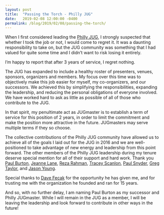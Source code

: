 ```yaml
---
layout: post
title:  "Passing the Torch - Philly JUG"
date:   2019-02-08 12:00:00 -0400
permalink: /blog/2019/02/08/passing-the-torch/
---
```


When I first considered leading the [Philly JUG][philly-jug], I strongly suspected that whether I took the job or not, I would come to regret it. It was a daunting responsibility to take on, but the JUG community was something that I had valued for quite some time and I didn’t want to risk losing it entirely.

I’m happy to report that after 3 years of service, I regret nothing.
<!--break-->

The JUG has expanded to include a healthy roster of presenters, venues, sponsors, organizers and members. My focus over this time was to objectively make this job easier for myself, my co-organizers, and our successors. We achieved this by simplifying the responsibilities, expanding the leadership, and reducing the personal obligations of everyone involved. We have worked hard to ask as little as possible of all of those who contribute to the JUG.

In that spirit, my penultimate act as JUGmaster is to establish a term of service for this position of 2 years, in order to limit the commitment and make the position more attractive in the future. JUGmasters may serve multiple terms if they so choose.

The collective contributions of the Philly JUG community have allowed us to achieve all of the goals I laid out for the JUG in 2016 and we are well-positioned to take advantage of new energy and leadership from this point forward. The other members of the Philly JUG leadership during my tenure deserve special mention for all of their support and hard work. Thank you [Paul Burton][paulb-twitter], [Jeanne Lane][jeanne-twitter], [Reza Rahman][reza-twitter], [Tracey Scanlon][tracey-twitter], [Paul Snyder][pauls-twitter], [Greg Taylor][greg-twitter], and [Jason Young][jason-twitter].

Special thanks to [Dave Fecak][dave-twitter] for the opportunity he has given me, and for trusting me with the organization he founded and ran for 15 years.

And so, with no further delay, I am naming Paul Burton as my successor and Philly JUGmaster. While I will remain in the JUG as a member, I will be leaving the leadership and look forward to contribute in other ways in the future!

[philly-jug]: https://www.meetup.com/PhillyJUG/
[paulb-twitter]: https://twitter.com/pauldburton
[jeanne-twitter]: https://twitter.com/jmlane8
[reza-twitter]: https://twitter.com/reza_rahman
[tracey-twitter]: https://twitter.com/Tracey_Scanlon
[pauls-twitter]: https://twitter.com/pataprogramming
[greg-twitter]: https://twitter.com/GregTayl0r
[jason-twitter]: https://twitter.com/jythejavaguy
[dave-twitter]: https://twitter.com/fecak